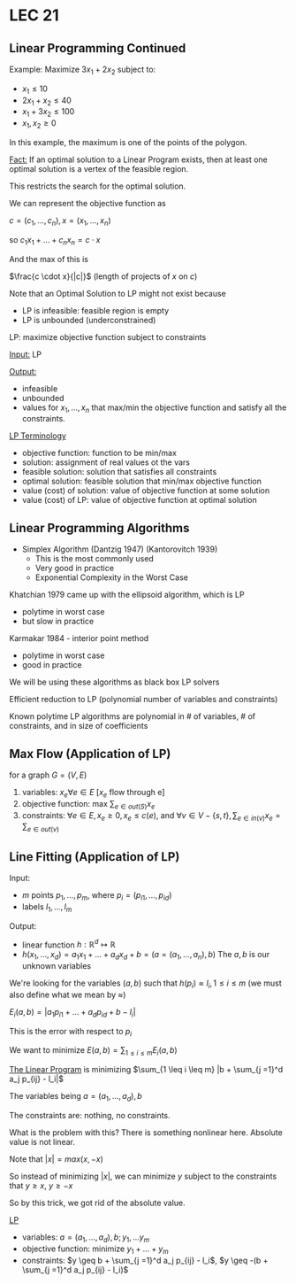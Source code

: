 # LEC 21

## Linear Programming Continued

Example: Maximize $3x_1 + 2x_2$ subject to:

- $x_1 \leq 10$
- $2x_1 + x_2 \leq 40$
- $x_1 + 3x_2 \leq 100$
- $x_1, x_2 \geq 0$

In this example, the maximum is one of the points of the polygon.

<u>Fact:</u> If an optimal solution to a Linear Program exists, then at least one optimal solution is a vertex of the feasible region.

This restricts the search for the optimal solution.

We can represent the objective function as

$c = (c_1,...,c_n), x=(x_1,..., x_n)$

so $c_1 x_1 + ... + c_n x_n = c \cdot x$

And the max of this is

$\frac{c \cdot x}{|c|}$ (length of projects of $x$ on $c$)

Note that an Optimal Solution to LP might not exist because

- LP is infeasible: feasible region is empty
- LP is unbounded (underconstrained)

LP: maximize objective function subject to constraints

<u>Input:</u> LP

<u>Output:</u>

- infeasible
- unbounded
- values for $x_1,...,x_n$ that max/min the objective function and satisfy all the constraints.

<u>LP Terminology</u>

- objective function: function to be min/max
- solution: assignment of real values ot the vars
- feasible solution: solution that satisfies all constraints
- optimal solution: feasible solution that min/max objective function
- value (cost) of solution: value of objective function at some solution
- value (cost) of LP: value of objective function at optimal solution

## Linear Programming Algorithms

- Simplex Algorithm (Dantzig 1947) (Kantorovitch 1939)
  - This is the most commonly used
  - Very good in practice
  - Exponential Complexity in the Worst Case

Khatchian 1979 came up with the ellipsoid algorithm, which is LP

- polytime in worst case
- but slow in practice

Karmakar 1984 - interior point method

- polytime in worst case
- good in practice

We will be using these algorithms as black box LP solvers

Efficient reduction to LP (polynomial number of variables and constraints)

Known polytime LP algorithms are polynomial in # of variables, # of constraints, and in size of coefficients

## Max Flow (Application of LP)

for a graph $G = (V,E)$

1. variables: $x_e \forall e \in E$ [$x_e$ flow through e]
2. objective function: max $\sum_{e\in out(S)} x_e$
3. constraints: $\forall e \in E, x_e \geq 0, x_e \leq c(e)$, and $\forall v \in V - \{s,t\}, \sum_{e \in in(v)} x_e = \sum_{e\in out(v)}$

## Line Fitting (Application of LP)

Input:

- $m$ points $p_1,...,p_m$, where $p_i = (p_{i1},...,p_{id})$
- labels $l_1,..., l_m$

Output: 

- linear function $h: \mathbb{R}^d \mapsto \mathbb{R}$
- $h(x_1,...,x_d) = a_1x_1 + ... + a_d x_d + b = (a = (a_1,..., a_n),b)$ The $a,b$ is our unknown variables

We're looking for the variables $(a,b)$ such that $h(p_i) \approx l_i, 1 \le i \le m$ (we must also define what we mean by $\approx$)

$E_i(a,b) = |a_1p_{i1} + ... + a_d p_{id} + b -l_i|$

This is the error with respect to $p_i$

We want to minimize $E(a,b) = \sum_{1 \leq i \leq m} E_i (a,b)$

<u>The Linear Program</u> is minimizing $\sum_{1 \leq i \leq m} |b + \sum_{j =1}^d a_j p_{ij} - l_i|$

The variables being $a=(a_1,..., a_d), b$

The constraints are: nothing, no constraints.

What is the problem with this? There is something nonlinear here. Absolute value is not linear.

Note that $|x| = max(x,-x)$

So instead of minimizing $|x|$, we can minimize $y$ subject to the constraints that $y \geq x$, $y \geq -x$

So by this trick, we got rid of the absolute value.

<u>LP</u>

- variables: $a=(a_1,..., a_d), b; y_1,...y_m$
- objective function: minimize $y_1+...+y_m$
- constraints: $y \geq b + \sum_{j =1}^d a_j p_{ij} - l_i$, $y \geq -(b + \sum_{j =1}^d a_j p_{ij} - l_i)$





